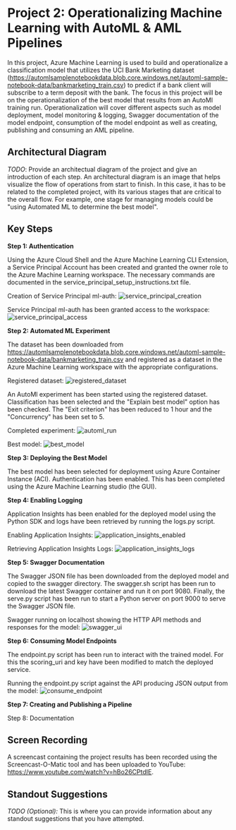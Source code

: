 # Project 2: Operationalizing Machine Learning with AutoML & AML Pipelines

In this project, Azure Machine Learning is used to build and operationalize a classification model that 
utilizes the UCI Bank Marketing dataset (https://automlsamplenotebookdata.blob.core.windows.net/automl-sample-notebook-data/bankmarketing_train.csv) to predict if a bank client will subscribe to a term deposit with the bank. The focus in this project will be on the operationalization of the best model that
results from an AutoMl training run. Operationalization will cover different aspects such as model deployment, model monitoring & logging, Swagger documentation of the model endpoint, consumption of the
model endpoint as well as creating, publishing and consuming an AML pipeline.

## Architectural Diagram
*TODO*: Provide an architectual diagram of the project and give an introduction of each step. An architectural diagram is an image that helps visualize the flow of operations from start to finish. In this case, it has to be related to the completed project, with its various stages that are critical to the overall flow. For example, one stage for managing models could be "using Automated ML to determine the best model". 

## Key Steps
**Step 1: Authentication**

Using the Azure Cloud Shell and the Azure Machine Learning CLI Extension, a Service Principal Account has been created and granted the owner role to the Azure Machine Learning workspace. The necessary commands are documented in the service_principal_setup_instructions.txt file.

Creation of Service Principal ml-auth:
![service_principal_creation](https://github.com/sebastianbirk/udacity-aml-engineer-nanodegree/blob/master/02_ml_operations/operationalizing_ml_project/screenshots/service_principal_creation.png)

Service Principal ml-auth has been granted access to the workspace:
![service_principal_access](https://github.com/sebastianbirk/udacity-aml-engineer-nanodegree/blob/master/02_ml_operations/operationalizing_ml_project/screenshots/service_principal_access.png)


**Step 2: Automated ML Experiment**

The dataset has been downloaded from https://automlsamplenotebookdata.blob.core.windows.net/automl-sample-notebook-data/bankmarketing_train.csv and registered as a dataset in the Azure Machine Learning workspace with the appropriate configurations. 

Registered dataset:
![registered_dataset](https://github.com/sebastianbirk/udacity-aml-engineer-nanodegree/blob/master/02_ml_operations/operationalizing_ml_project/screenshots/registered_dataset.png)

An AutoMl experiment has been started using the registered dataset. Classification has been selected and the "Explain best model" option has been checked. The "Exit criterion" has been reduced to 1 hour and the "Concurrency" has been set to 5.

Completed experiment:
![automl_run](https://github.com/sebastianbirk/udacity-aml-engineer-nanodegree/blob/master/02_ml_operations/operationalizing_ml_project/screenshots/automl_run.png)

Best model:
![best_model](https://github.com/sebastianbirk/udacity-aml-engineer-nanodegree/blob/master/02_ml_operations/operationalizing_ml_project/screenshots/best_model.png)


**Step 3: Deploying the Best Model**

The best model has been selected for deployment using Azure Container Instance (ACI). Authentication has been enabled. This has been completed using the Azure Machine Learning studio (the GUI).


**Step 4: Enabling Logging**

Application Insights has been enabled for the deployed model using the Python SDK and logs have been retrieved by running the logs.py script.

Enabling Application Insights:
![application_insights_enabled](https://github.com/sebastianbirk/udacity-aml-engineer-nanodegree/blob/master/02_ml_operations/operationalizing_ml_project/screenshots/application_insights_enabled.png)

Retrieving Application Insights Logs:
![application_insights_logs](https://github.com/sebastianbirk/udacity-aml-engineer-nanodegree/blob/master/02_ml_operations/operationalizing_ml_project/screenshots/application_insights_logs.png)


**Step 5: Swagger Documentation**

The Swagger JSON file has been downloaded from the deployed model and copied to the swagger directory. The swagger.sh script has been run to download the latest Swagger container and run it on port 9080. Finally, the serve.py script has been run to start a Python server on port 9000 to serve the Swagger JSON file.

Swagger running on localhost showing the HTTP API methods and responses for the model:
![swagger_ui](https://github.com/sebastianbirk/udacity-aml-engineer-nanodegree/blob/master/02_ml_operations/operationalizing_ml_project/screenshots/swagger_ui.png)


**Step 6: Consuming Model Endpoints**

The endpoint.py script has been run to interact with the trained model. For this the scoring_uri and key have been modified to match the deployed service.

Running the endpoint.py script against the API producing JSON output from the model:
![consume_endpoint](https://github.com/sebastianbirk/udacity-aml-engineer-nanodegree/blob/master/02_ml_operations/operationalizing_ml_project/screenshots/consume_endpoint.png)


**Step 7: Creating and Publishing a Pipeline**



Step 8: Documentation


## Screen Recording
A screencast containing the project results has been recorded using the Screencast-O-Matic tool and has been uploaded to YouTube: https://www.youtube.com/watch?v=hBo26CPtdIE.

## Standout Suggestions
*TODO (Optional):* This is where you can provide information about any standout suggestions that you have attempted.
